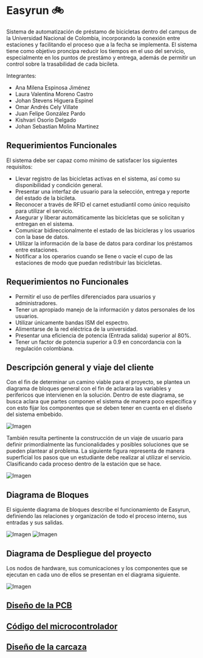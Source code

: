 # Easyrun :bike:

Sistema de automatización de préstamo de bicicletas dentro del campus de la Universidad Nacional de Colombia, incorporando la conexión entre estaciones y facilitando el proceso que a la fecha se implementa. El sistema tiene como objetivo proncipa reducir los tiempos en el uso del servicio, especialmente en los puntos de prestámo y entrega, además de permitir un control sobre la trasabilidad de cada bicileta.

Integrantes: 

* Ana Milena Espinosa Jiménez
* Laura Valentina Moreno Castro
* Johan Stevens Higuera Espinel
* Omar Andrés Cely Villate
* Juan Felipe González Pardo
* Kishvari Osorio Delgado
* Johan Sebastian Molina Martinez

## Requerimientos Funcionales ##

El sistema debe ser capaz como mínimo de satisfacer los siguientes requisitos:

* Llevar registro de las bicicletas activas en el sistema, así como su disponibilidad y condición general.
* Presentar una interfaz de usuario para la selección, entrega y reporte del estado de la bicileta.
* Reconocer a través de RFID el carnet estudiantil como único requisito para utilizar el servicio. 
* Asegurar y liberar automáticamente las bicicletas que se solicitan y entregan en el sistema. 
* Comunicar bidireccionalmente el estado de las bicicleras y los usuarios con la base de datos.
* Utilizar la información de la base de datos para cordinar los préstamos entre estaciones.
* Notificar a los operarios cuando se llene o vacíe el cupo de las estaciones de modo que puedan redistribuir las bicicletas.

## Requerimientos no Funcionales ##

* Permitir el uso de perfiles diferenciados para usuarios y administradores.
* Tener un apropiado manejo de la información y datos personales de los usuarios.
* Utilizar únicamente bandas ISM del espectro.
* Alimentarse de la red eléctrica de la universidad.
* Presentar una eficiencia de potencia (Entrada salida) superior al 80%.
* Tener un factor de potencia superior a 0.9 en concordancia con la regulación colombiana.

## Descripción general y viaje del cliente ##

Con el fin de determinar un camino viable para el proyecto, se plantea un diagrama de bloques general con el fin de aclarara las variables y perifericos que intervienen en la solución. Dentro de este diagrama, se busca aclara que partes componen el sistema de manera poco específica y con esto fijar los componentes que se deben tener en cuenta en el diseño del sistema embebido.

![Imagen](https://github.com/felipeg86/Easyrun/blob/7021e59d89bb2bfd1115d05f9bedde976ee1c1a8/Images/Diagrama%20General.jpg)

También resulta pertinente la construcción de un viaje de usuario para definir primordialmente las funcionalidades y posibles soluciones que se pueden plantear al problema. La siguiente figura representa de manera superficial los pasos que un estudiante debe realizar al utilizar el servicio. Clasificando cada proceso dentro de la estación que se hace.

![Imagen](https://github.com/felipeg86/Easyrun/blob/main/Images/Embebidos%20-%20Frame%201.jpg) 

## Diagrama de Bloques ##

El siguiente diagrama de bloques describe el funcionamiento de Easyrun, definiendo las relaciones y organización de todo el proceso interno, sus entradas y sus salidas.

![Imagen](https://github.com/felipeg86/Easyrun/blob/ca067636eb22f11a325dc4f5554fbd1dd7c24521/Images/Diagrama%20de%20bloques_1.jpg) 
![Imagen](https://github.com/felipeg86/Easyrun/blob/ca067636eb22f11a325dc4f5554fbd1dd7c24521/Images/Diagrama%20de%20bloques_2.jpg) 

## Diagrama de Despliegue del proyecto ##

Los nodos de hardware, sus comunicaciones y los componentes que se ejecutan en cada uno de ellos se presentan en el diagrama siguiente.

![Imagen](https://github.com/felipeg86/Easyrun/blob/main/Images/Diagrama%20sistema.png)


## [Diseño de la PCB](https://github.com/felipeg86/Easyrun/tree/main/Circuit%20Design)
## [Código del microcontrolador](https://github.com/felipeg86/Easyrun/tree/main/Micropython)
## [Diseño de la carcaza](https://github.com/felipeg86/Easyrun/tree/main/Case%20Design)
